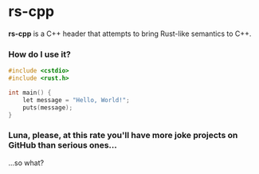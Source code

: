 # rs-cpp

**rs-cpp** is a C++ header that attempts to bring Rust-like semantics to C++.

### How do I use it?

```cpp
#include <cstdio>
#include <rust.h>

int main() {
	let message = "Hello, World!";
	puts(message);
}
```

### Luna, please, at this rate you'll have more joke projects on GitHub than serious ones...

...so what?

